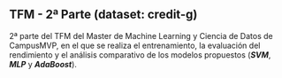 ## TFM - 2ª Parte (dataset: credit-g)
2ª parte del TFM del Master de Machine Learning y Ciencia de Datos de CampusMVP, en el que se realiza el entrenamiento, la evaluación del rendimiento y el análisis comparativo de los modelos propuestos (<b><em>SVM</em></b>, <b><em>MLP</em></b> y <b><em>AdaBoost</em></b>).
